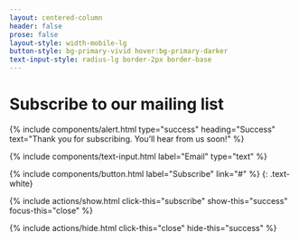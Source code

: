 ```yaml
---
layout: centered-column
header: false
prose: false
layout-style: width-mobile-lg
button-style: bg-primary-vivid hover:bg-primary-darker
text-input-style: radius-lg border-2px border-base
---
```

# Subscribe to our mailing list

{% include components/alert.html type="success" heading="Success" text="Thank you for subscribing. You’ll hear from us soon!" %}

{% include components/text-input.html label="Email" type="text" %}

{% include components/button.html label="Subscribe" link="#" %}
{: .text-white}

{% include actions/show.html click-this="subscribe" show-this="success" focus-this="close" %}

{% include actions/hide.html click-this="close" hide-this="success" %}